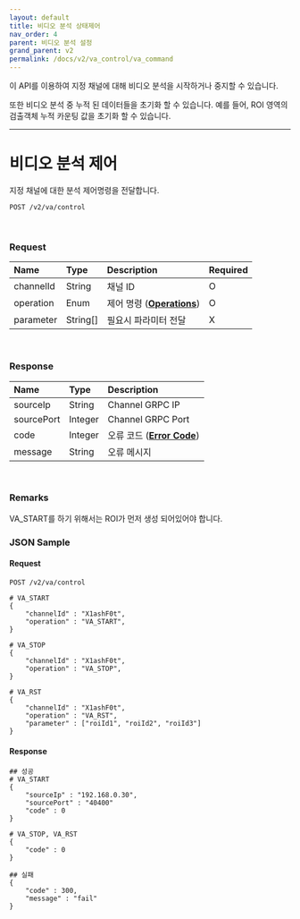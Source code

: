 ```yaml
---
layout: default
title: 비디오 분석 상태제어
nav_order: 4
parent: 비디오 분석 설정
grand_parent: v2
permalink: /docs/v2/va_control/va_command
---
```


이 API를 이용하여 지정 채널에 대해 비디오 분석을 시작하거나 중지할 수 있습니다.

또한 비디오 분석 중 누적 된 데이터들을 초기화 할 수 있습니다. 예를 들어, ROI 영역의 검출객체 누적 카운팅 값을 초기화 할 수 있습니다.

------------------------

# 비디오 분석 제어

지정 채널에 대한 분석 제어명령을 전달합니다.

```
POST /v2/va/control 
```
<br>

### Request

| Name | Type | Description | Required |
| :---- | :---- |:---- |:---- |
| channelId | String | 채널 ID | O |
| operation | Enum | 제어 명령 (**[Operations](../models.md#operations)**) | O |
| parameter | String[] | 필요시 파라미터 전달 | X |

<br>

### Response

| Name | Type | Description |
| :---- | :---- |:---- |
| sourceIp | String | Channel GRPC IP |
| sourcePort | Integer | Channel GRPC Port |
| code | Integer | 오류 코드 (**[Error Code](../models.md#error-code)**) |
| message | String | 오류 메시지 |

<br>

### Remarks

VA_START를 하기 위해서는 ROI가 먼저 생성 되어있어야 합니다.

### JSON Sample
#### Request

```
POST /v2/va/control

# VA_START
{
    "channelId" : "X1ashF0t",
    "operation" : "VA_START",
}

# VA_STOP
{
    "channelId" : "X1ashF0t",
    "operation" : "VA_STOP",
}

# VA_RST
{
    "channelId" : "X1ashF0t",
    "operation" : "VA_RST",
    "parameter" : ["roiId1", "roiId2", "roiId3"]
}
```

#### Response

```
## 성공
# VA_START
{
    "sourceIp" : "192.168.0.30",
    "sourcePort" : "40400"
    "code" : 0
}

# VA_STOP, VA_RST
{
    "code" : 0
}

## 실패
{
    "code" : 300,
    "message" : "fail"
}
```

<br><br>
